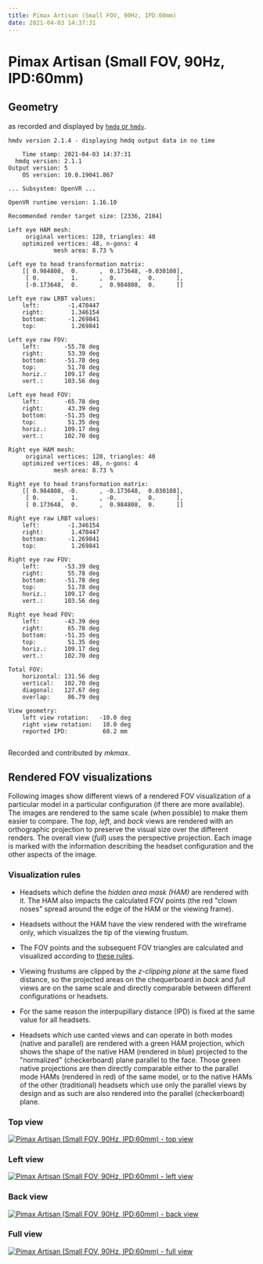 ```yaml
---
title: Pimax Artisan (Small FOV, 90Hz, IPD:60mm)
date: 2021-04-03 14:37:31
---
```

# Pimax Artisan (Small FOV, 90Hz, IPD:60mm)

## Geometry

as recorded and displayed by [`hmdq` or `hmdv`](https://github.com/risa2000/hmdq).
```
hmdv version 2.1.4 - displaying hmdq output data in no time

    Time stamp: 2021-04-03 14:37:31
  hmdq version: 2.1.1
Output version: 5
    OS version: 10.0.19041.867

... Subsystem: OpenVR ...

OpenVR runtime version: 1.16.10

Recommended render target size: [2336, 2104]

Left eye HAM mesh:
     original vertices: 120, triangles: 40
    optimized vertices: 48, n-gons: 4
             mesh area: 8.73 %

Left eye to head transformation matrix:
    [[ 0.984808,  0.      ,  0.173648, -0.030108],
     [ 0.      ,  1.      ,  0.      ,  0.      ],
     [-0.173648,  0.      ,  0.984808,  0.      ]]

Left eye raw LRBT values:
    left:        -1.470447
    right:        1.346154
    bottom:      -1.269841
    top:          1.269841

Left eye raw FOV:
    left:       -55.78 deg
    right:       53.39 deg
    bottom:     -51.78 deg
    top:         51.78 deg
    horiz.:     109.17 deg
    vert.:      103.56 deg

Left eye head FOV:
    left:       -65.78 deg
    right:       43.39 deg
    bottom:     -51.35 deg
    top:         51.35 deg
    horiz.:     109.17 deg
    vert.:      102.70 deg

Right eye HAM mesh:
     original vertices: 120, triangles: 40
    optimized vertices: 48, n-gons: 4
             mesh area: 8.73 %

Right eye to head transformation matrix:
    [[ 0.984808, -0.      , -0.173648,  0.030108],
     [ 0.      ,  1.      , -0.      ,  0.      ],
     [ 0.173648,  0.      ,  0.984808,  0.      ]]

Right eye raw LRBT values:
    left:        -1.346154
    right:        1.470447
    bottom:      -1.269841
    top:          1.269841

Right eye raw FOV:
    left:       -53.39 deg
    right:       55.78 deg
    bottom:     -51.78 deg
    top:         51.78 deg
    horiz.:     109.17 deg
    vert.:      103.56 deg

Right eye head FOV:
    left:       -43.39 deg
    right:       65.78 deg
    bottom:     -51.35 deg
    top:         51.35 deg
    horiz.:     109.17 deg
    vert.:      102.70 deg

Total FOV:
    horizontal: 131.56 deg
    vertical:   102.70 deg
    diagonal:   127.67 deg
    overlap:     86.79 deg

View geometry:
    left view rotation:   -10.0 deg
    right view rotation:   10.0 deg
    reported IPD:          60.2 mm


```
Recorded and contributed by _mkmax_.

## Rendered FOV visualizations

Following images show different views of a rendered FOV visualization of a
particular model in a particular configuration (if there are more available).
The images are rendered to the same scale (when possible) to make them easier
to compare. The _top_, _left_, and _back_ views are rendered with an
orthographic projection to preserve the visual size over the different renders.
The overall view (_full_) uses the perspective projection. Each image is marked
with the information describing the headset configuration and the other aspects
of the image.

### Visualization rules

* Headsets which define the _hidden area mask (HAM)_ are rendered with it. The
  HAM also impacts the calculated FOV points (the red "clown noses" spread
  around the edge of the HAM or the viewing frame).

* Headsets without the HAM have the view rendered with the wireframe only, which
  visualizes the tip of the viewing frustum.

* The FOV points and the subsequent FOV triangles are calculated and visualized
  according to [these
  rules](https://risa2000.github.io/vrdocs/docs/hmd_fov_calculation).

* Viewing frustums are clipped by the _z-clipping plane_ at the same fixed
  distance, so the projected areas on the chequerboard in _back_ and _full_
  views are on the same scale and directly comparable between different
  configurations or headsets.

* For the same reason the interpupillary distance (IPD) is fixed at the same
  value for all headsets.

* Headsets which use canted views and can operate in both modes (native and
  parallel) are rendered with a green HAM projection, which shows the shape of
  the native HAM (rendered in blue) projected to the "normalized"
  (checkerboard) plane parallel to the face. Those green native projections are
  then directly comparable either to the parallel mode HAMs (rendered in red)
  of the same model, or to the native HAMs of the other (traditional) headsets
  which use only the parallel views by design and as such are also rendered
  into the parallel (checkerboard) plane.

### Top view
[![Pimax Artisan (Small FOV, 90Hz, IPD:60mm) - top view](../images/PimaxArtisan_Small_Native_R90_I60_top.dmx.png)](../images/PimaxArtisan_Small_Native_R90_I60_top.dmx.png)

### Left view
[![Pimax Artisan (Small FOV, 90Hz, IPD:60mm) - left view](../images/PimaxArtisan_Small_Native_R90_I60_left.dmx.png)](../images/PimaxArtisan_Small_Native_R90_I60_left.dmx.png)

### Back view
[![Pimax Artisan (Small FOV, 90Hz, IPD:60mm) - back view](../images/PimaxArtisan_Small_Native_R90_I60_back.dmx.png)](../images/PimaxArtisan_Small_Native_R90_I60_back.dmx.png)

### Full view
[![Pimax Artisan (Small FOV, 90Hz, IPD:60mm) - full view](../images/PimaxArtisan_Small_Native_R90_I60_over.dmx.png)](../images/PimaxArtisan_Small_Native_R90_I60_over.dmx.png)

